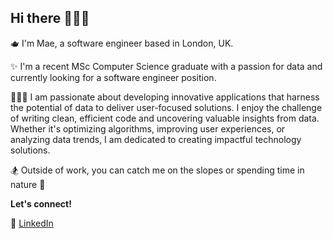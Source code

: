 ## Hi there 🙋🏼‍♀️

🫖 I'm Mae, a software engineer based in London, UK. 

✨ I'm a recent MSc Computer Science graduate with a passion for data and currently looking for a software engineer position. 

👩🏼‍💻 I am passionate about developing innovative applications that harness the potential of data to deliver user-focused solutions. I enjoy the challenge of writing clean, efficient code and uncovering valuable insights from data. Whether it's optimizing algorithms, improving user experiences, or analyzing data trends, I am dedicated to creating impactful technology solutions.

🏂 Outside of work, you can catch me on the slopes or spending time in nature 🌿

<b>Let's connect!</b>

🔗 <a href="https://www.linkedin.com/in/mae-and/">LinkedIn</a> 
